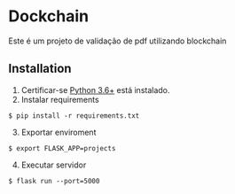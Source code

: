 # Dockchain

Este é um projeto de validação de pdf utilizando blockchain

## Installation

1. Certificar-se [Python 3.6+](https://www.python.org/downloads/) está instalado.
2. Instalar requirements
```
$ pip install -r requirements.txt
``` 
3. Exportar enviroment
```
$ export FLASK_APP=projects
``` 
4. Executar servidor
 ```
$ flask run --port=5000
``` 